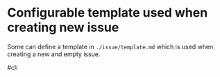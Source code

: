 # Configurable template used when creating new issue

Some can define a template in `./issue/template.md` which is used when creating
a new and empty issue.

\#cli
